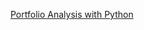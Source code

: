 
[Portfolio Analysis with Python](https://github.com/s1dewalker/Portfolio_Analysis/blob/main/Portfolio_Analysis.ipynb) <br/>
